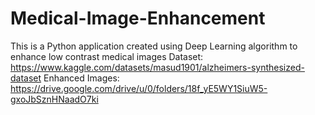 # Medical-Image-Enhancement
This is a Python application created using Deep Learning algorithm to enhance low contrast medical images
Dataset: https://www.kaggle.com/datasets/masud1901/alzheimers-synthesized-dataset
Enhanced Images: https://drive.google.com/drive/u/0/folders/18f_yE5WY1SiuW5-gxoJbSznHNaadO7ki
